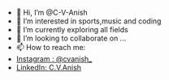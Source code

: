 - 👋 Hi, I’m @C-V-Anish
- 👀 I’m interested in sports,music and coding
- 🌱 I’m currently exploring all fields
- 💞️ I’m looking to collaborate on ...
- 📫 How to reach me:
- [Instagram :  @cvanish_](https://www.instagram.com/_.cvanish._/])
- [LinkedIn: C.V.Anish](https://www.linkedin.com/in/c-v-anish-aa0764220/)
<!---
C-V-Anish/C-V-Anish is a ✨ special ✨ repository because its `README.md` (this file) appears on your GitHub profile.
You can click the Preview link to take a look at your changes.
--->
